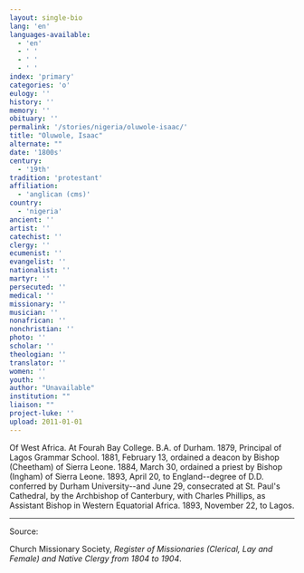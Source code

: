 ```yaml
---
layout: single-bio
lang: 'en'
languages-available:
  - 'en'
  - ' '
  - ' '
  - ' '
index: 'primary'
categories: 'o'
eulogy: ''
history: ''
memory: ''
obituary: ''
permalink: '/stories/nigeria/oluwole-isaac/'
title: "Oluwole, Isaac"
alternate: ""
date: '1800s'
century:
  - '19th'
tradition: 'protestant'
affiliation:
  - 'anglican (cms)'
country:
  - 'nigeria'
ancient: ''
artist: ''
catechist: ''
clergy: ''
ecumenist: ''
evangelist: ''
nationalist: ''
martyr: ''
persecuted: ''
medical: ''
missionary: ''
musician: ''
nonafrican: ''
nonchristian: ''
photo: ''
scholar: ''
theologian: ''
translator: ''
women: ''
youth: ''
author: "Unavailable"
institution: ""
liaison: ""
project-luke: ''
upload: 2011-01-01
---
```




Of West Africa.  At Fourah Bay College.  B.A. of Durham.  1879, Principal of Lagos Grammar School.  1881, February 13, ordained a deacon by Bishop (Cheetham) of Sierra Leone.  1884, March 30, ordained a priest by Bishop (Ingham) of Sierra Leone.  1893, April 20, to England--degree of D.D. conferred by Durham University--and June 29, consecrated at St. Paul's Cathedral, by the Archbishop of Canterbury, with Charles Phillips, as Assistant Bishop in Western Equatorial Africa.  1893, November 22, to Lagos.



---

Source:

Church Missionary Society, *Register of Missionaries (Clerical, Lay and Female) and Native Clergy from 1804 to 1904*.